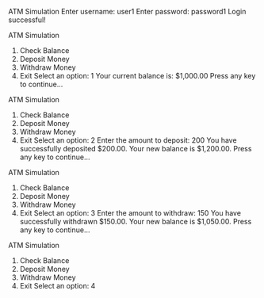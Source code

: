 ﻿ATM Simulation
Enter username: user1
Enter password: password1
Login successful!

ATM Simulation
1. Check Balance
2. Deposit Money
3. Withdraw Money
4. Exit
Select an option: 1
Your current balance is: $1,000.00
Press any key to continue...

ATM Simulation
1. Check Balance
2. Deposit Money
3. Withdraw Money
4. Exit
Select an option: 2
Enter the amount to deposit: 200
You have successfully deposited $200.00. Your new balance is $1,200.00.
Press any key to continue...

ATM Simulation
1. Check Balance
2. Deposit Money
3. Withdraw Money
4. Exit
Select an option: 3
Enter the amount to withdraw: 150
You have successfully withdrawn $150.00. Your new balance is $1,050.00.
Press any key to continue...

ATM Simulation
1. Check Balance
2. Deposit Money
3. Withdraw Money
4. Exit
Select an option: 4
